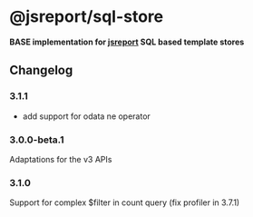 # @jsreport/sql-store

**BASE implementation for [jsreport](https://github.com/jsreport/jsreport) SQL based template stores**

## Changelog

### 3.1.1

- add support for odata ne operator

### 3.0.0-beta.1

Adaptations for the v3 APIs

### 3.1.0

Support for complex $filter in count query (fix profiler in 3.7.1)

